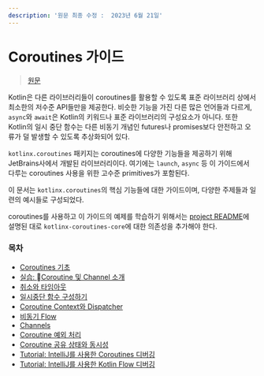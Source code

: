 ```yaml
---
description: '원문 최종 수정 :  2023년 6월 21일'
---
```


# Coroutines 가이드

> [원문](https://kotlinlang.org/docs/coroutines-guide.html)



Kotlin은 다른 라이브러리들이 coroutines를 활용할 수 있도록 표준 라이브러리 상에서 최소한의 저수준 API들만을 제공한다.  비슷한 기능을 가진 다른 많은 언어들과 다르게, `async`와 `await`은 Kotlin의 키워드나 표준 라이브러리의 구성요소가 아니다. 또한 Kotlin의 일시 중단 함수는 다른 비동기 개념인 futures나 promises보다 안전하고 오류가 덜 발생할 수 있도록 추상화되어 있다.

`kotlinx.coroutines` 패키지는 coroutines에 다양한 기능들을 제공하기 위해 JetBrains사에서 개발된 라이브러리이다. 여기에는 `launch`, `async` 등 이 가이드에서 다루는 coroutines 사용을 위한 고수준 primitives가 포함된다.

이 문서는 `kotlinx.coroutines`의 핵심 기능들에 대한 가이드이며, 다양한 주제들과 일련의 예시들로 구성되었다.

coroutines를 사용하고 이 가이드의 예제를 학습하기 위해서는 [project README](https://github.com/Kotlin/kotlinx.coroutines/blob/master/README.md#using-in-your-projects)에 설명된 대로 `kotlinx-coroutines-core`에 대한 의존성을 추가해야 한다.



### 목차 <a href="#table-of-contents" id="table-of-contents"></a>

* [Coroutines 기초](coroutines-1.md)
* [실습: Coroutine 및 Channel 소개](https://play.kotlinlang.org/hands-on/Introduction%20to%20Coroutines%20and%20Channels/01\_Introduction)
* [취소와 타임아웃](undefined.md)
* [일시중단 함수 구성하기](undefined-1.md)
* [Coroutine Context와 Dispatcher](coroutine-context-dispatcher.md)
* [비동기 Flow](flow.md)
* [Channels](channels.md)
* [Coroutine 예외 처리](coroutine.md)
* [Coroutine 공유 상태와 동시성](coroutine-1.md)
* [Tutorial: IntelliJ를 사용한 Coroutines 디버깅](tutorial-intellij-coroutines.md)
* [Tutorial: IntelliJ를 사용한 Kotlin Flow 디버깅](tutorial-intellij-kotlin-flow.md)
